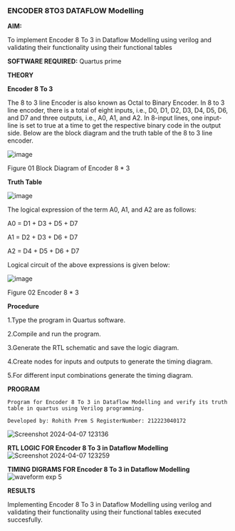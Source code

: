 ### ENCODER 8TO3 DATAFLOW Modelling

**AIM:**

To implement  Encoder 8 To 3 in Dataflow Modelling using verilog and validating their functionality using their functional tables

**SOFTWARE REQUIRED:** Quartus prime

**THEORY**

**Encoder 8 To 3**

The 8 to 3 line Encoder is also known as Octal to Binary Encoder. In 8 to 3 line encoder, there is a total of eight inputs, i.e., D0, D1, D2, D3, D4, D5, D6, and D7 and three outputs, i.e., A0, A1, and A2. In 8-input lines, one input-line is set to true at a time to get the respective binary code in the output side. Below are the block diagram and the truth table of the 8 to 3 line encoder.

![image](https://github.com/naavaneetha/ENCODER8TO3DATAFLOW/assets/154305477/0bc242c1-eb9e-4c47-afe5-30428470efc3)

Figure 01  Block Diagram of Encoder 8 * 3

**Truth Table**

![image](https://github.com/naavaneetha/ENCODER8TO3DATAFLOW/assets/154305477/35496b14-ae6e-4cd1-9abd-d6736b576575)

The logical expression of the term A0, A1, and A2 are as follows:

A0 = D1 + D3 + D5 + D7

A1 = D2 + D3 + D6 + D7

A2 = D4 + D5 + D6 + D7

Logical circuit of the above expressions is given below:

![image](https://github.com/naavaneetha/ENCODER8TO3DATAFLOW/assets/154305477/95acaee6-c873-4c75-89eb-ef09fb158053)

Figure 02  Encoder 8 * 3

**Procedure**

1.Type the program in Quartus software.

2.Compile and run the program.

3.Generate the RTL schematic and save the logic diagram.

4.Create nodes for inputs and outputs to generate the timing diagram.

5.For different input combinations generate the timing diagram.

**PROGRAM**
```
Program for Encoder 8 To 3 in Dataflow Modelling and verify its truth table in quartus using Verilog programming. 

Developed by: Rohith Prem S RegisterNumber: 212223040172
```
![Screenshot 2024-04-07 123136](https://github.com/rohithprem18/ENCODER8TO3DATAFLOW/assets/146315115/96d7dda2-f212-470a-966b-8f6681e3a9ed)


**RTL LOGIC FOR Encoder 8 To 3 in Dataflow Modelling**
![Screenshot 2024-04-07 123259](https://github.com/rohithprem18/ENCODER8TO3DATAFLOW/assets/146315115/c2df4d05-3c0b-4115-beb5-c00c1ac001f6)


**TIMING DIGRAMS FOR Encoder 8 To 3 in Dataflow Modelling**
![waveform exp 5](https://github.com/rohithprem18/ENCODER8TO3DATAFLOW/assets/146315115/054b772f-a67d-4341-9aa1-e199e2073d4d)


**RESULTS**

Implementing Encoder 8 To 3 in Dataflow Modelling using verilog and validating their functionality using their functional tables executed succesfully.



